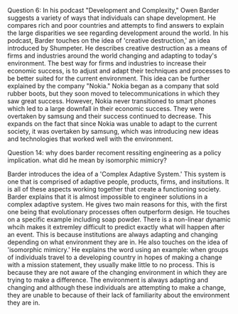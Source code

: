 Question 6: 
In his podcast "Development and Complexity," Owen Barder suggests a variety of ways that individuals can shape development. He compares rich and poor countries and attempts to find answers to explain the large disparities we see regarding development around the world. In his podcast, Barder touches on the idea of 'creative destruction,' an idea introduced by Shumpeter. He describes creative destruction as a means of firms and industries around the world changing and adapting to today's environment. The best way for firms and industries to increase their economic success, is to adjust and adapt their techniques and processes to be better suited for the current environment. This idea can be further explained by the company "Nokia." Nokia began as a company that sold rubber boots, but they soon moved to telecommunications in which they saw great success. However, Nokia never transitioned to smart phones which led to a large downfall in their economic success. They were overtaken by samsung and their success continued to decrease. This expands on the fact that since Nokia was unable to adapt to the current society, it was overtaken by samsung, which was introducing new ideas and technologies that worked well with the environment. 

Question 14:
why does barder recoment ressiting engineering as a policy implication. what did he mean by isomorphic mimicry?

Barder introduces the idea of a 'Complex Adaptive System.' This system is one that is comprised of adaptive people, products, firms, and insitutions. It is all of these aspects working together that create a functioning society. Barder explains that it is almost impossible to engineer solutions in a complex adaptive system. He gives two main reasons for this, with the first one being that evolutionary processes often outperform design. He touches on a specific example including soap powder. There is a non-linear dynamic whcih makes it extremley difficult to predict exactly what will happen after an event. This is because institutions are always adapting and changing depending on what environment they are in. He also touches on the idea of 'isomorphic mimicry.' He explains the word using an example: when groups of individuals travel to a developing country in hopes of making a change with a mission statement, they usually make little to no process. This is because they are not aware of the changing environment in which they are trying to make a difference. The environment is always adapting and changing and although these individuals are attempting to make a change, they are unable to because of their lack of familiarity about the environment they are in. 
